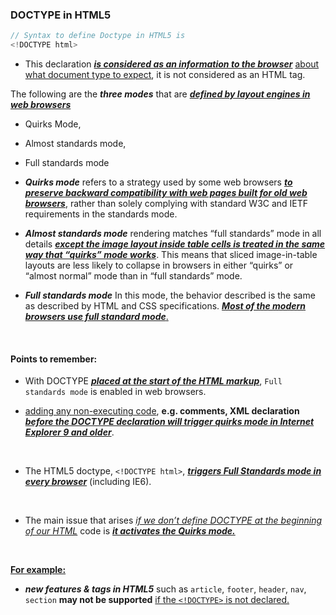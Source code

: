 ### DOCTYPE in HTML5

```js
// Syntax to define Doctype in HTML5 is
<!DOCTYPE html>
```

- This declaration <u>**_is considered as an information to the browser_**</u> <u>about what document type to expect</u>, it is not considered as an HTML tag.

The following are the **_three modes_** that are <u>**_defined by layout engines in web browsers_**</u>

- Quirks Mode,
- Almost standards mode,
- Full standards mode
  <br/>
- **_Quirks mode_** refers to a strategy used by some web browsers <u>**_to preserve backward compatibility with web pages built for old web browsers_**</u>, rather than solely complying with standard W3C and IETF requirements in the standards mode.
  <br/>

- **_Almost standards mode_** rendering matches “full standards” mode in all details <u>**_except the image layout inside table cells is treated in the same way that “quirks” mode works_**</u>. This means that sliced image-in-table layouts are less likely to collapse in browsers in either “quirks” or “almost normal” mode than in “full standards” mode.
  <br/>

- **_Full standards mode_** In this mode, the behavior described is the same as described by HTML and CSS specifications. <u>**_Most of the modern browsers use full standard mode_**.</u>

  <br/>

#### Points to remember:

- With DOCTYPE <u>**_placed at the start of the HTML markup_**</u>, `Full standards mode` is enabled in web browsers.
  <br/>

- <u>adding any non-executing code</u>, **e.g. comments, XML declaration** <u>**_before the DOCTYPE declaration will trigger quirks mode in Internet Explorer 9 and older_**</u>.

  <br/>

- The HTML5 doctype, `<!DOCTYPE html>`, <u>**_triggers Full Standards mode in every browser_**</u> (including IE6).

  <br/>

- The main issue that arises <u>_if we don’t define DOCTYPE at the beginning of our HTML_</u> code is <u>**_it activates the Quirks mode._**</u>

  <br/>

<u>**For example:**</u>

- **_new features & tags in HTML5_** such as `article`, `footer`, `header`, `nav`, `section` **may not be supported** <u>if the `<!DOCTYPE>` is not declared.</u>
